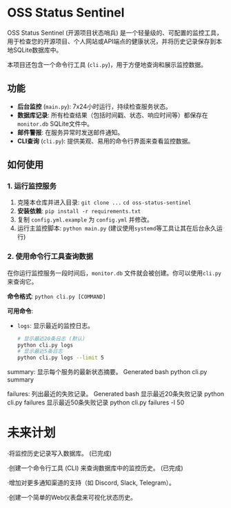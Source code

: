 # OSS Status Sentinel

OSS Status Sentinel (开源项目状态哨兵) 是一个轻量级的、可配置的监控工具，用于检查您的开源项目、个人网站或API端点的健康状况，并将历史记录保存到本地SQLite数据库中。

本项目还包含一个命令行工具 (`cli.py`)，用于方便地查询和展示监控数据。

## 功能

- **后台监控** (`main.py`): 7x24小时运行，持续检查服务状态。
- **数据库记录**: 所有检查结果（包括时间戳、状态、响应时间等）都保存在 `monitor.db` SQLite文件中。
- **邮件警报**: 在服务异常时发送邮件通知。
- **CLI查询** (`cli.py`): 提供美观、易用的命令行界面来查看监控数据。

## 如何使用

### 1. 运行监控服务

1. 克隆本仓库并进入目录: `git clone ...` `cd oss-status-sentinel`
2. **安装依赖**: `pip install -r requirements.txt`
3. 复制 `config.yml.example` 为 `config.yml` 并修改。
4. 运行主监控脚本: `python main.py` (建议使用`systemd`等工具让其在后台永久运行)

### 2. 使用命令行工具查询数据

在你运行监控服务一段时间后，`monitor.db` 文件就会被创建。你可以使用`cli.py`来查询它。

**命令格式**: `python cli.py [COMMAND]`

**可用命令**:

- `logs`: 显示最近的监控日志。
  ```bash
  # 显示最近20条日志 (默认)
  python cli.py logs
  # 显示最近5条日志
  python cli.py logs --limit 5

summary: 显示每个服务的最新状态摘要。
Generated bash
python cli.py summary

failures: 列出最近的失败记录。
Generated bash
显示最近20条失败记录
python cli.py failures
显示最近50条失败记录
python cli.py failures -l 50

# 未来计划
·将监控历史记录写入数据库。 (已完成)

·创建一个命令行工具 (CLI) 来查询数据库中的监控历史。 (已完成)

·增加对更多通知渠道的支持（如 Discord, Slack, Telegram）。

·创建一个简单的Web仪表盘来可视化状态历史。
